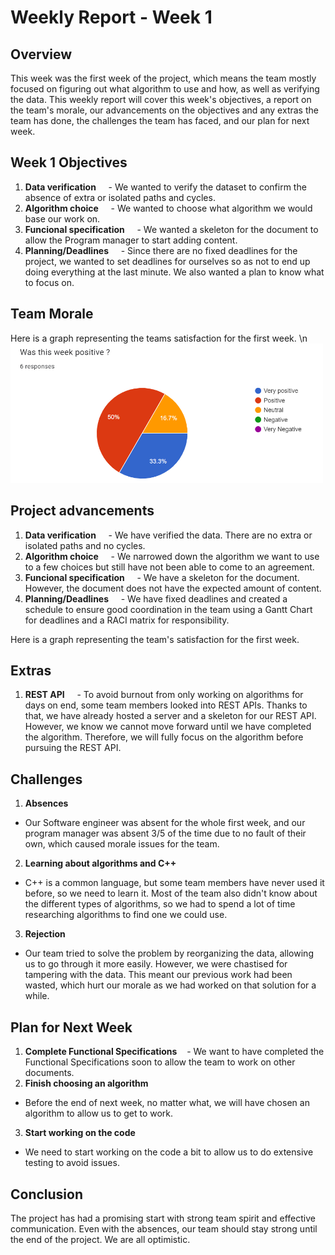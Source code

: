 # Weekly Report - Week 1

## Overview

This week was the first week of the project, which means the team mostly focused on figuring out what algorithm to use and how, as well as verifying the data. This weekly report will cover this week's objectives, a report on the team's morale, our advancements on the objectives and any extras the team has done, the challenges the team has faced, and our plan for next week.

## Week 1 Objectives

1. **Data verification**
    - We wanted to verify the dataset to confirm the absence of extra or isolated paths and cycles.
2. **Algorithm choice**
    - We wanted to choose what algorithm we would base our work on.
3. **Funcional specification**
    - We wanted a skeleton for the document to allow the Program manager to start adding content.
4. **Planning/Deadlines**
    - Since there are no fixed deadlines for the project, we wanted to set deadlines for ourselves so as not to end up doing everything at the last minute. We also wanted a plan to know what to focus on.

## Team Morale
Here is a graph representing the teams satisfaction for the first week. \n
<img src="Images/teamSatisfactionWeek1.png" width="500"> 

## Project advancements

1. **Data verification**
    - We have verified the data. There are no extra or isolated paths and no cycles.
2. **Algorithm choice**
    - We narrowed down the algorithm we want to use to a few choices but still have not been able to come to an agreement.
3. **Funcional specification**
    - We have a skeleton for the document. However, the document does not have the expected amount of content.
4. **Planning/Deadlines**
    - We have fixed deadlines and created a schedule to ensure good coordination in the team using a Gantt Chart for deadlines and a RACI matrix for responsibility.

Here is a graph representing the team's satisfaction for the first week.

## Extras

1. **REST API**
    - To avoid burnout from only working on algorithms for days on end, some team members looked into REST APIs. Thanks to that, we have already hosted a server and a skeleton for our REST API. However, we know we cannot move forward until we have completed the algorithm. Therefore, we will fully focus on the algorithm before pursuing the REST API.

## Challenges

1. **Absences**
 - Our Software engineer was absent for the whole first week, and our program manager was absent 3/5 of the time due to no fault of their own, which caused morale issues for the team.
2. **Learning about algorithms and C++**
 - C++ is a common language, but some team members have never used it before, so we need to learn it. Most of the team also didn't know about the different types of algorithms, so we had to spend a lot of time researching algorithms to find one we could use.
3. **Rejection**
 - Our team tried to solve the problem by reorganizing the data, allowing us to go through it more easily. However, we were chastised for tampering with the data. This meant our previous work had been wasted, which hurt our morale as we had worked on that solution for a while.

## Plan for Next Week

1. **Complete Functional Specifications**
   - We want to have completed the Functional Specifications soon to allow the team to work on other documents.
2. **Finish choosing an algorithm**
 - Before the end of next week, no matter what, we will have chosen an algorithm to allow us to get to work.
3. **Start working on the code**
 - We need to start working on the code a bit to allow us to do extensive testing to avoid issues.

## Conclusion

The project has had a promising start with strong team spirit and effective communication. Even with the absences, our team should stay strong until the end of the project. We are all optimistic.

